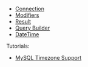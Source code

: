 - [Connection](default)
- [Modifiers](param-modifiers)
- [Result](result)
- [Query Builder](query-builder)
- [DateTime](datetime)

<div class="tuts">

Tutorials:
- [MySQL Timezone Support](timezones-mysql-support)

</div>
